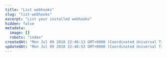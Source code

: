 ```yaml
---
title: "List webhooks"
slug: "list-webhooks"
excerpt: "List your installed webhooks"
hidden: false
metadata: 
  image: []
  robots: "index"
createdAt: "Mon Jul 09 2018 22:46:13 GMT+0000 (Coordinated Universal Time)"
updatedAt: "Mon Jul 09 2018 22:48:53 GMT+0000 (Coordinated Universal Time)"
---
```

